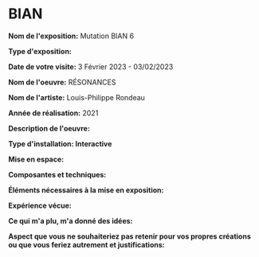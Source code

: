 # BIAN
**Nom de l'exposition:**
Mutation BIAN 6

**Type d'exposition:**

**Date de votre visite:**
3 Février 2023 - 03/02/2023 

**Nom de l'oeuvre:**
RÉSONANCES

**Nom de l'artiste:**
Louis-Philippe Rondeau

**Année de réalisation:**
2021

**Description de l'oeuvre:**

**Type d'installation: Interactive**

**Mise en espace:**

**Composantes et techniques:**

**Éléments nécessaires à la mise en exposition:**

**Expérience vécue:**

**Ce qui m'a plu, m'a donné des idées:**

**Aspect que vous ne souhaiteriez pas retenir pour vos propres créations ou que vous feriez autrement et justifications:**
